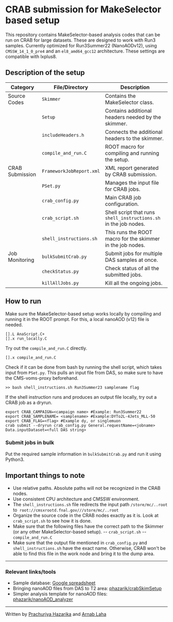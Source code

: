 # CRAB submission for MakeSelector based setup

This repository contains MakeSelector-based analysis codes that can be run on CRAB for large datasets. These are designed to work with Run3 samples. Currently optimized for Run3Summer22 (NanoAODv12), using `CMSSW_14_1_0_pre4` and an `el8_amd64_gcc12` architecture. These settings are compatible with lxplus8.

## Description of the setup

| **Category**  | **File/Directory**      | **Description** |
|---------------|-------------------------|-----------------|
|Source Codes   | `Skimmer`               | Contains the MakeSelector class.|
|               | `Setup`               | Contains additional headers needed by the skimmer.|
|               | `includeHeaders.h`      | Connects the additional headers to the skimmer.|
|               | `compile_and_run.C`     | ROOT macro for compiling and running the setup.|
|CRAB Submission| `FrameworkJobReport.xml`| XML report generated by CRAB submission.|
|               | `PSet.py`               | Manages the input file for CRAB jobs.|
|               | `crab_config.py`        | Main CRAB job configuration.|
|               | `crab_script.sh`        | Shell script that runs `shell_instructions.sh` in the job nodes.|
|               | `shell_instructions.sh` | This runs the ROOT macro for the skimmer in the job nodes.|
|Job Monitoring | `bulkSubmitCrab.py`     | Submit jobs for multiple DAS samples at once.|
|               | `checkStatus.py`        | Check status of all the submitted jobs.|
|               | `killAllJobs.py`        | Kill all the ongoing jobs.|

## How to run
Make sure the MakeSelector-based setup works locally by compiling and running it in the ROOT prompt. For this, a local nanoAOD (v12) file is needed.
```
[].L AnaScript.C+
[].x run_locally.C
```
Try out the `compile_and_run.C` directly.
```
[].x compile_and_run.C
```
Check if it can be done from bash by running the shell script, which takes input from `PSet.py`. This pulls an input file from DAS, so make sure to have the CMS-voms-proxy beforehand.
```
>> bash shell_instructions.sh Run3Summer23 samplename flag
```
If the shell instruction runs and produces an output file locally, try out a CRAB job as a dryrun.
```
export CRAB_CAMPAIGN=<campaign name> #Example: Run3Summer22
export CRAB_SAMPLENAME= <samplename> #Example:DYTo2L-4Jets_MLL-50
export CRAB_FLAG=<flag> #Example dy, or singlemuon
crab submit --dryrun crab_config.py General.requestName=<jobname> Data.inputDataset=<full DAS string>
```
### Submit jobs in bulk
Put the required sample information in `bulkSubmitCrab.py` and run it using Python3. 

## Important things to note
- Use relative paths. Absolute paths will not be recognized in the CRAB nodes.
- Use consistent CPU architecture and CMSSW environment.
- The `shell_instructions.sh` file redirects the input path `/store/mc/..root` to` root://cmsxrootd.fnal.gov///store/mc/..root`
- Organize the source code in the CRAB nodes exactly as it is. Look at `crab_script.sh` to see how it is done.
- Make sure that the following files have the correct path to the Skimmer (or any other MakeSelector-based setup).
-- `crab_script.sh` 
-- `compile_and_run.C`
- Make sure that the output file mentioned in `crab_config.py` and `shell_instructions.sh` have the exact name. Otherwise, CRAB won't be able to find this file in the work node and bring it to the dump area.

---
### Relevant links/tools
-   Sample database:  [Google spreadsheet](https://docs.google.com/spreadsheets/d/10LLDj0NRvGVtQPhoFLRR2A7NRblJRvnX_U7wvfeYhvw/edit?pli=1&gid=0#gid=0)
-   Bringing nanoAOD files from DAS to T2 area:  [phazarik/crabSkimSetup](https://github.com/phazarik/crabSkimSetup)
-   Simpler analysis template for nanoAOD files:  [phazarik/nanoAOD_analyzer](https://github.com/phazarik/nanoAOD_analyzer)
---
Written by [Prachurjya Hazarika](https://github.com/phazarik) and [Arnab Laha](https://github.com/alaha999)